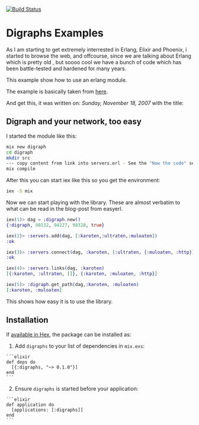 [![Build Status](https://travis-ci.org/fnchooft/digraph_simple.svg?branch=master)](https://travis-ci.org/fnchooft/digraph_simple)


# Digraphs Examples

As I am starting to get extremely interrested in Erlang, Elixir and Phoenix, 
i started to browse the web, and offcourse, since we are talking about
Erlang which is pretty old , but soooo cool we have a bunch of code which has
been battle-tested and hardened for many years.

This example show how to use an erlang module.

The example is basically taken from [here](http://easyerl.blogspot.com.br/2007/11/digraph-and-your-network-too-easy.html).

And get this, it was written on: *Sunday, November 18, 2007* with the title:

## Digraph and your network, too easy


I started the module like this:
```bash
mix new digraph
cd digraph
mkdir src
--- copy content from link into servers.erl - See the "Now the code" section.
mix compile
```

After this you can start iex like this so you get the environment:
```bash
iex -S mix
```

Now we can start playing with the library.
These are almost verbatim to what can be read in the blog-post from easyerl.


```elixir
iex(1)> dag = :digraph.new()
{:digraph, 90132, 94227, 98328, true}

iex(2)> :servers.add(dag, [:karoten,:ultraten,:muloaten])
:ok

iex(3)> :servers.connect(dag, :karoten, [:ultraten, {:muloaten, :http}])
:ok

iex(4)> :servers.links(dag, :karoten)                                   
[{:karoten, :ultraten, []}, {:karoten, :muloaten, :http}]

iex(5)> :digraph.get_path(dag,:karoten, :muloaten)
[:karoten, :muloaten]
```

This shows how easy it is to use the library.


## Installation

If [available in Hex](https://hex.pm/docs/publish), the package can be installed as:

  1. Add `digraphs` to your list of dependencies in `mix.exs`:

    ```elixir
    def deps do
      [{:digraphs, "~> 0.1.0"}]
    end
    ```

  2. Ensure `digraphs` is started before your application:

    ```elixir
    def application do
      [applications: [:digraphs]]
    end
    ```

